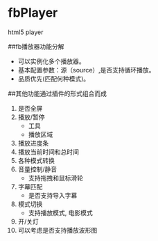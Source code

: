 fbPlayer
========

html5 player

##fb播放器功能分解

- 可以实例化多个播放器。
- 基本配置参数：源（source）,是否支持循环播放。
- 品质优先(匹配何种模式)。

##其他功能通过插件的形式组合而成

1. 是否全屏
1. 播放/暂停
    * 工具
    * 播放区域
1. 播放进度条
1. 播放当前时间和总时间
1. 各种模式转换
1. 音量控制/静音
    * 支持拖拽和鼠标滑轮
1. 字幕匹配
    * 是否支持导入字幕
1. 模式切换
    * 支持播放模式, 电影模式
1. 开/关灯
1. 可以考虑是否支持播放波形图
